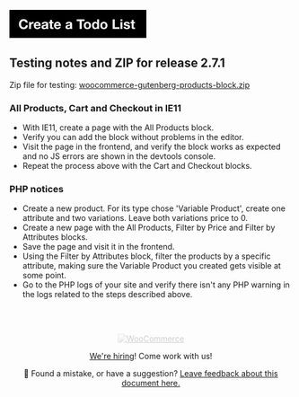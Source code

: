 [![Create Todo list](https://raw.githubusercontent.com/senadir/todo-my-markdown/master/public/github-button.svg?sanitize=true)](https://git-todo.netlify.app/create)

## Testing notes and ZIP for release 2.7.1

Zip file for testing: [woocommerce-gutenberg-products-block.zip](https://github.com/woocommerce/woocommerce-gutenberg-products-block/files/4785662/woocommerce-gutenberg-products-block.zip)

### All Products, Cart and Checkout in IE11

-   With IE11, create a page with the All Products block.
-   Verify you can add the block without problems in the editor.
-   Visit the page in the frontend, and verify the block works as expected and no JS errors are shown in the devtools console.
-   Repeat the process above with the Cart and Checkout blocks.

### PHP notices

-   Create a new product. For its type chose 'Variable Product', create one attribute and two variations. Leave both variations price to 0.
-   Create a new page with the All Products, Filter by Price and Filter by Attributes blocks.
-   Save the page and visit it in the frontend.
-   Using the Filter by Attributes block, filter the products by a specific attribute, making sure the Variable Product you created gets visible at some point.
-   Go to the PHP logs of your site and verify there isn't any PHP warning in the logs related to the steps described above.

<!-- FEEDBACK --><br/><br/><p align="center"><a href="https://woocommerce.com/"><img src="https://woocommerce.com/wp-content/themes/woo/images/logo-woocommerce@2x.png" alt="WooCommerce" height="28px" style="filter: grayscale(100%);opacity: 0.2;" /></a></p><p align="center"><a href="https://woocommerce.com/careers/">We're hiring</a>! Come work with us!</p><p align="center">🐞 Found a mistake, or have a suggestion? <a href="https://github.com/woocommerce/woocommerce-gutenberg-products-block/issues/new?assignees=&labels=type%3A+documentation&template=--doc-feedback.md&title=Feedback%20on%20`./docs/testing/releases/271.md`">Leave feedback about this document here.</a></p><!-- /FEEDBACK -->

